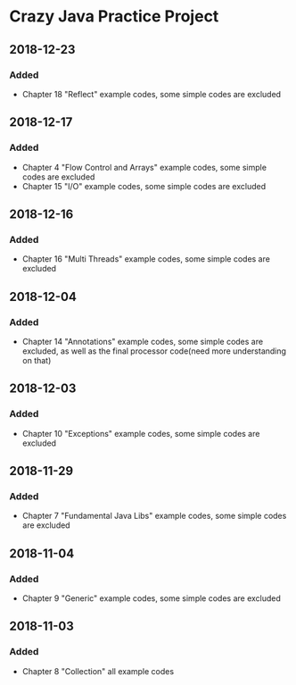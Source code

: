 # Crazy Java Practice Project #

## 2018-12-23 ##
### Added ###
- Chapter 18 "Reflect" example codes, some simple codes are excluded

## 2018-12-17 ##
### Added ###
- Chapter 4 "Flow Control and Arrays" example codes, some simple codes are excluded
- Chapter 15 "I/O" example codes, some simple codes are excluded

## 2018-12-16 ##
### Added ###
- Chapter 16 "Multi Threads" example codes, some simple codes are excluded

## 2018-12-04 ##
### Added ###
- Chapter 14 "Annotations" example codes, some simple codes are excluded, 
as well as the final processor code(need more understanding on that)

## 2018-12-03 ##
### Added ###
- Chapter 10 "Exceptions" example codes, some simple codes are excluded

## 2018-11-29 ##
### Added ###
- Chapter 7 "Fundamental Java Libs" example codes, some simple codes are excluded

## 2018-11-04 ##
### Added ###
- Chapter 9 "Generic" example codes, some simple codes are excluded

## 2018-11-03 ##
### Added ###
- Chapter 8 "Collection" all example codes